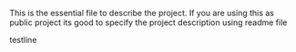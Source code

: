 This is the essential file to describe the project. If you are using this as public project its good to specify the project description using readme file

testline
